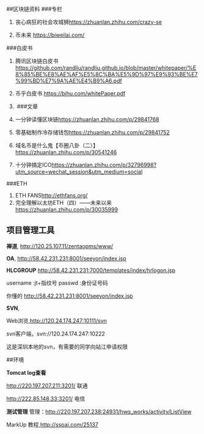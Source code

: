 

##区块链资料
###专栏
1. 丧心病狂的社会攻城狮<https://zhuanlan.zhihu.com/crazy-se>

2. 币未来 <https://biweilai.com/>

###白皮书
1. 腾讯区块链白皮书 <https://github.com/randliu/randliu.github.io/blob/master/whitepaper/%E8%85%BE%E8%AE%AF%E5%8C%BA%E5%9D%97%E9%93%BE%E7%99%BD%E7%9A%AE%E4%B9%A6.pdf>
2. 币乎白皮书 <https://bihu.com/whitePaper.pdf>
3. ​
###文章


1. 一分钟读懂区块链<https://zhuanlan.zhihu.com/p/29841768>
2. 零基础制作冷存储钱包<https://zhuanlan.zhihu.com/p/29841752>
3. 域名币是什么鬼【币圈八卦（二）】<https://zhuanlan.zhihu.com/p/30541246>
4. 十分钟搞定ICO<https://zhuanlan.zhihu.com/p/32796998?utm_source=wechat_session&utm_medium=social>


###ETH
1. ETH FANS<http://ethfans.org/>
2. 完全理解以太坊ETH（四）——未来以来<https://zhuanlan.zhihu.com/p/30035999>

## 项目管理工具

**禅道**,  <http://120.25.107.11/zentaopms/www/>

**OA**,  <http://58.42.231.231:8001/seeyon/index.jsp>


**HLCGROUP** <http://58.42.231.231:7000/templates/index/hrlogon.jsp>

username :jt+指纹号 passwd :身份证号码

你懂的 <http://58.42.231.231:8001/seeyon/index.jsp>

**SVN**,

Web浏览,<http://120.24.174.247:10111/svn>

svn客户端，svn://120.24.174.247:10222

这是深圳本地的svn，有需要的同学向站江申请权限



##环境

**Tomcat log查看**

<http://220.197.207.211:3201/> 联通

<http://222.85.148.33:3201/> 电信

**测试管理**
管理：<http://220.197.207.238:24931/hwq_works/activity/ListView>


MarkUp
教程,<http://sspai.com/25137>


